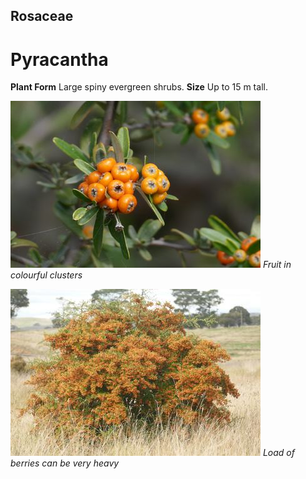 ## Rosaceae
# Pyracantha
 **Plant Form** Large spiny evergreen shrubs. **Size** Up to 15 m tall.


![Fruit in colourful clusters](2752_P6840927.jpg)
 *Fruit in colourful clusters* 

![Load of berries can be very heavy](14260_P6980113.jpg)
 *Load of berries can be very heavy* 

